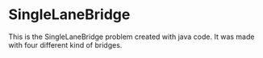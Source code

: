 # SingleLaneBridge
This is the SingleLaneBridge problem created with java code. It was made with four different kind of bridges.
